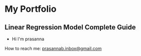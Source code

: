 # My Portfolio

Linear Regression Model Complete Guide
---------
- Hi I'm prasanna

How to reach me: prasannab.inbox@gmail.com
